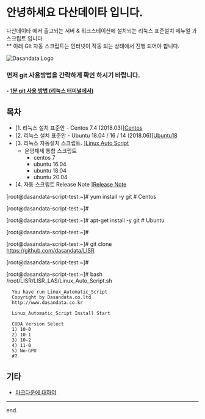 # 안녕하세요 다산데이타 입니다.  
다산데이타 에서 출고되는 서버 & 워크스테이션에 설치되는 리눅스 표준설치 메뉴얼 과 스크립트 입니다.  
** 아래 GIt 자동 스크립트는 인터넷이 작동 되는 상태에서 진행 되어야 합니다.

![Dasandata Logo](http://dasandata.co.kr/wp-content/uploads/2019/05/%EB%8B%A4%EC%82%B0%EB%A1%9C%EA%B3%A0_%EC%88%98%EC%A0%951-300x109.jpg)

### 먼저 git 사용방법을 간략하게 확인 하시기 바랍니다.    
#### - [1분 git 사용 방법 (리눅스 터미널에서)][how-to-git]  
[how-to-git]:https://github.com/dasandata/LISR/blob/master/how-to-git.md


## 목차
- [1. 리눅스 설치 표준안 - Centos 7.4 (2018.03)][Centos](https://github.com/dasandata/LISR/blob/master/%2BCentOS7/Standard_Install_CentOS_7.md#%EB%8B%A4%EC%82%B0%EB%8D%B0%EC%9D%B4%ED%83%80-centos-74-%EC%84%A4%EC%B9%98-%ED%91%9C%EC%A4%80%EC%95%88-201803)  
- [2. 리눅스 설치 표준안 - Ubuntu 18.04 / 16 / 14 (2018.06)][Ubuntu18](https://github.com/dasandata/LISR/blob/master/%2BUbuntu18/Standard_Install_Ubuntu18.md#%EB%8B%A4%EC%82%B0%EB%8D%B0%EC%9D%B4%ED%83%80-ubuntu-1804--%EC%84%A4%EC%B9%98-%ED%91%9C%EC%A4%80%EC%95%88-201809)  
- [3. 리눅스 자동설치 스크립트. ][Linux Auto Script](https://github.com/dasandata/LISR/blob/dc2e0fac2364f203528f6a69e8915a1b8a7aaa6e/LISR_LAS/Linux_Auto_Script.sh)
  - 운영체제 통합 스크립트
      - centos 7
      - ubuntu 16.04
      - ubuntu 18.04
      - ubuntu 20.04
- [4. 자동 스크립트 Release Note ][Release Note](https://github.com/dasandata/LISR/blob/81b5b3391e63753433f7522578954a9fba64b7ec/LISR_LAS/Release%20Note/LAS_Release_Note.md)


[root@dasandata-script-test:~]#  yum install -y git  # Centos

[root@dasandata-script-test:~]#

[root@dasandata-script-test:~]# apt-get install -y git # Ubuntu

[root@dasandata-script-test:~]#

[root@dasandata-script-test:~]# git clone https://github.com/dasandata/LISR

[root@dasandata-script-test:~]#

[root@dasandata-script-test:~]# bash /root/LISR/LISR_LAS/Linux_Auto_Script.sh

      You have run Linux_Automatic_Script
      Copyright by Dasandata.co.ltd
      http://www.dasandata.co.kr

      Linux_Automatic_Script Install Start

      CUDA Version Select
      1) 10-0
      2) 10-1
      3) 10-2
      4) 11-0
      5) No-GPU
      #? 






## 기타
- [마크다운에 대하여][markdown]
***

end.

[centos7]: https://github.com/dasandata/LISR/blob/master/CentOS7/Standard_Install_CentOS_7.md  
[ubuntu]: https://github.com/dasandata/LISR/blob/master/Ubuntu16/Standard_Install_Ubuntu.md  
[markdown]: https://github.com/dasandata/LISR/blob/master/makrdown.md
